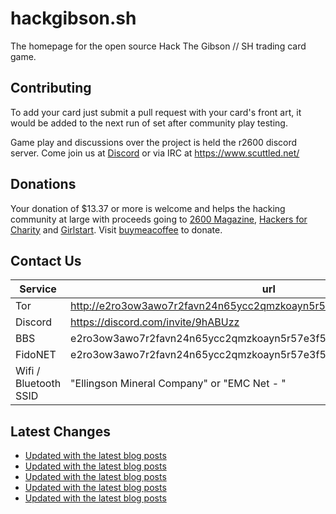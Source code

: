 # hackgibson.sh
The homepage for the open source Hack The Gibson // SH trading card game.


## Contributing

To add your card just submit a pull request with your card's front art, it would be added to the next run of set after community play testing.

Game play and discussions over the project is held the r2600 discord server. Come join us at [Discord](https://discord.com/invite/9hABUzz) or via IRC at https://www.scuttled.net/


## Donations

Your donation of $13.37 or more is welcome and helps the hacking community at large with proceeds going to [2600 Magazine](https://2600.com/), [Hackers for Charity](https://hackersforcharity.org) and [Girlstart](https://girlstart.org).  Visit [buymeacoffee](https://www.buymeacoffee.com/hackgibson.sh) to donate.


## Contact Us

Service | url
-|-
Tor | http://e2ro3ow3awo7r2favn24n65ycc2qmzkoayn5r57e3f56nvjwdcgg32ad.onion
Discord | https://discord.com/invite/9hABUzz
BBS | e2ro3ow3awo7r2favn24n65ycc2qmzkoayn5r57e3f56nvjwdcgg32ad.onion:23
FidoNET | e2ro3ow3awo7r2favn24n65ycc2qmzkoayn5r57e3f56nvjwdcgg32ad.onion:24554
Wifi / Bluetooth SSID | "Ellingson Mineral Company" or "EMC Net - <fidonet address>"

## Latest Changes
<!-- BLOG-POST-LIST:START -->
- [Updated with the latest blog posts](https://github.com/DFW2600/hackgibson.sh/commit/628853ecd6e9cd087ebe9ea0e991e86237d03503)
- [Updated with the latest blog posts](https://github.com/DFW2600/hackgibson.sh/commit/214db4583624d665a2b554c5eeae6a160fad2ebd)
- [Updated with the latest blog posts](https://github.com/DFW2600/hackgibson.sh/commit/bdb5dc3e92d49e9f979e6739ef0f644c5ccd9e81)
- [Updated with the latest blog posts](https://github.com/DFW2600/hackgibson.sh/commit/b9bda44a89a43a65c4a1c1ca3d19e784661edade)
- [Updated with the latest blog posts](https://github.com/DFW2600/hackgibson.sh/commit/04feae1f3ec79a294fff6c34e9f3d25f605ebd6c)
<!-- BLOG-POST-LIST:END -->
